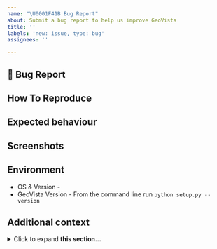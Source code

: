 ```yaml
---
name: "\U0001F41B Bug Report"
about: Submit a bug report to help us improve GeoVista
title: ''
labels: 'new: issue, type: bug'
assignees: ''

---
```


## 🐛 Bug Report
<!-- Provide a clear description of what the bug is -->

## How To Reproduce
<!-- Steps involved to reproduce the issue behaviour -->

## Expected behaviour
<!-- A clear and concise description of what you expected to happen -->

## Screenshots
<!-- If applicable, add screenshots to help explain your problem -->

## Environment 
<!-- Provide additional information regarding the Operating System and GeoVista version -->
* OS & Version - 
* GeoVista Version - From the command line run `python setup.py --version`

## Additional context
<!-- Provide any further information to help us understand -->
<details>
<summary>Click to expand <b>this section...</b></summary>

```shell
Please add additional verbose information in this section e.g., code, output, tracebacks, screenshots etc
```
</details>
